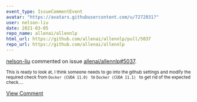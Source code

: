 ```yaml
---
event_type: IssueCommentEvent
avatar: "https://avatars.githubusercontent.com/u/7272031?"
user: nelson-liu
date: 2021-03-05
repo_name: allenai/allennlp
html_url: https://github.com/allenai/allennlp/pull/5037
repo_url: https://github.com/allenai/allennlp
---
```


<a href='https://github.com/nelson-liu' target='_blank'>nelson-liu</a> commented on issue <a href='https://github.com/allenai/allennlp/pull/5037' target='_blank'>allenai/allennlp#5037</a>.

<small>This is ready to look at, I think someone needs to go into the github settings and modify the required check from `Docker (CUDA 11.0) ` to `Docker (CUDA 11.1) ` to get rid of the expected check....</small>

<a href='https://github.com/allenai/allennlp/pull/5037' target='_blank'>View Comment</a>